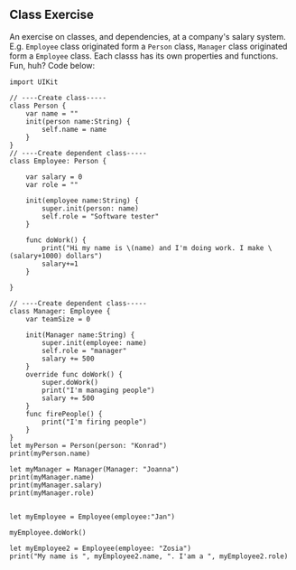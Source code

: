 ## Class Exercise

An exercise on classes, and dependencies, at a company's salary system. E.g. `Employee` class originated form a `Person` class, `Manager` class originated form a `Employee` class. Each classs has its own properties and functions. Fun, huh? Code below:

```
import UIKit

// ----Create class-----
class Person {
    var name = ""
    init(person name:String) {
        self.name = name
    }
}
// ----Create dependent class-----
class Employee: Person {
    
    var salary = 0
    var role = ""
    
    init(employee name:String) {
        super.init(person: name)
        self.role = "Software tester"
    }
    
    func doWork() {
        print("Hi my name is \(name) and I'm doing work. I make \(salary+1000) dollars")
        salary+=1
    }
    
}

// ----Create dependent class-----
class Manager: Employee {
    var teamSize = 0
    
    init(Manager name:String) {
        super.init(employee: name)
        self.role = "manager"
        salary += 500
    }
    override func doWork() {
        super.doWork()
        print("I'm managing people")
        salary += 500
    }
    func firePeople() {
        print("I'm firing people")
    }
}
let myPerson = Person(person: "Konrad")
print(myPerson.name)

let myManager = Manager(Manager: "Joanna")
print(myManager.name)
print(myManager.salary)
print(myManager.role)


let myEmployee = Employee(employee:"Jan")

myEmployee.doWork()

let myEmployee2 = Employee(employee: "Zosia")
print("My name is ", myEmployee2.name, ". I'am a ", myEmployee2.role)


```